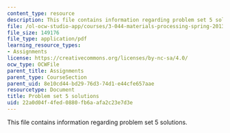 ```yaml
---
content_type: resource
description: This file contains information regarding problem set 5 solutions.
file: /ol-ocw-studio-app/courses/3-044-materials-processing-spring-2013/22a0d04f4fed0880fb6aafa2c23e7d3e_MIT3_044S13_pset5solns.pdf
file_size: 149176
file_type: application/pdf
learning_resource_types:
- Assignments
license: https://creativecommons.org/licenses/by-nc-sa/4.0/
ocw_type: OCWFile
parent_title: Assignments
parent_type: CourseSection
parent_uid: 8e10cd44-bd29-76d3-74d1-e44cfe657aae
resourcetype: Document
title: Problem set 5 solutions
uid: 22a0d04f-4fed-0880-fb6a-afa2c23e7d3e
---
```

This file contains information regarding problem set 5 solutions.